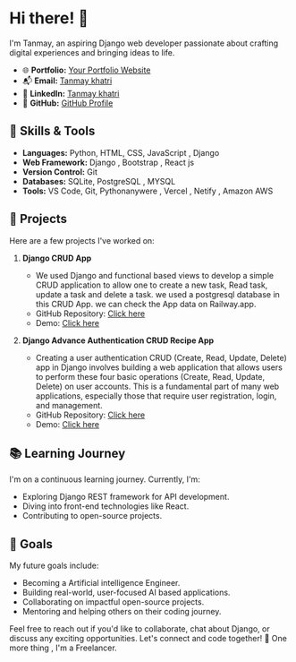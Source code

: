 # Hi there! 👋

I'm Tanmay, an aspiring Django web developer passionate about crafting digital experiences and bringing ideas to life.

- 🌐 **Portfolio:** [Your Portfolio Website](https://yourportfolio.com)
- 📬 **Email:** [Tanmay khatri ](tanmaykhatri07726@gmail.com)
- 📱 **LinkedIn:** [Tanmay khatri ](https://linkedin.com/in/tanmaykhatr_)
- 🚀 **GitHub:** [GitHub Profile](https://github.com/yourusername)

## 💼 Skills & Tools

- **Languages:** Python, HTML, CSS, JavaScript , Django 
- **Web Framework:** Django , Bootstrap , React js
- **Version Control:** Git
- **Databases:** SQLite, PostgreSQL , MYSQL
- **Tools:** VS Code, Git, Pythonanywere , Vercel , Netify , Amazon AWS 

## 🌟 Projects

Here are a few projects I've worked on:

1. **Django CRUD App**
   - We used Django and functional based views to develop a simple CRUD application to allow one to create a new task, Read task, update a task and delete a task. we used a postgresql 
     database in this CRUD App. we can check the App data on Railway.app.
   - GitHub Repository: [Click here](https://github.com/GODZ-k/django_crud_app.git)
   - Demo: [Click here](https://curdoperationapp.pythonanywhere.com/)

2. **Django Advance Authentication CRUD Recipe App**
   - Creating a user authentication CRUD (Create, Read, Update, Delete) app in Django involves building a web application that allows users to perform these four basic operations (Create, Read, Update, Delete) on user accounts. This is a fundamental part of many web applications, especially those that require user registration, login, and management.
   - GitHub Repository: [Click here](https://github.com/GODZ-k/Django_Advance_CRUD_Recipe_App.git)
   - Demo: [Click here](https://curdvegapp.pythonanywhere.com)

## 📚 Learning Journey

I'm on a continuous learning journey. Currently, I'm:

- Exploring Django REST framework for API development.
- Diving into front-end technologies like React.
- Contributing to open-source projects.

## 🌱 Goals

My future goals include:

- Becoming a Artificial intelligence Engineer.
- Building real-world, user-focused AI based applications.
- Collaborating on impactful open-source projects.
- Mentoring and helping others on their coding journey.

Feel free to reach out if you'd like to collaborate, chat about Django, or discuss any exciting opportunities. Let's connect and code together! 🚀
One more thing , I'm a Freelancer.


